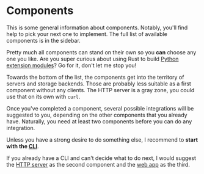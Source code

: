# Components

This is some general information about components.
Notably, you'll find help to pick your next one to implement.
The full list of available components is in the sidebar.

Pretty much all components can stand on their own so you **can** choose any one you like.
Are you super curious about using Rust to build [Python extension modules](components/py_module.md)?
Go for it, don't let me stop you!

Towards the bottom of the list, the components get into the territory of servers and storage backends.
Those are probably less suitable as a first component without any clients.
The HTTP server is a gray zone, you could use that on its own with `curl`.

Once you've completed a component, several possible integrations will be suggested to you, depending on the other components that you already have.
Naturally, you need at least two components before you can do any integration.

Unless you have a strong desire to do something else, I recommend to **start with the [CLI](components/cli.md)**.

If you already have a CLI and can't decide what to do next, I would suggest the [HTTP server](components/http.md) as the second component and the [web app](components/web_app.md) as the third.
